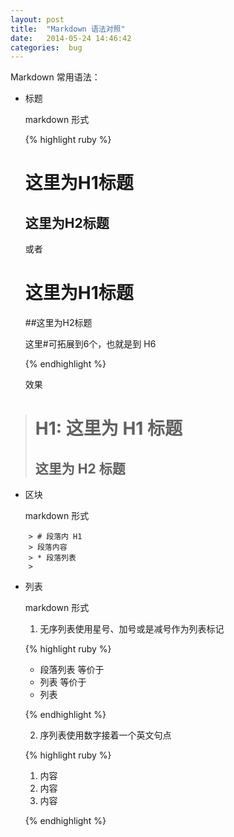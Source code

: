 ```yaml
---
layout: post
title:  "Markdown 语法对照"
date:   2014-05-24 14:46:42
categories:  bug
---
```


Markdown 常用语法：

*  标题

	markdown 形式

    {% highlight ruby %}
	
	这里为H1标题
	============
	这里为H2标题
	------------

    或者

    # 这里为H1标题
    
    ##这里为H2标题

    这里#可拓展到6个，也就是到 H6

    {% endhighlight %}

    效果 
> H1:
> 这里为 H1 标题
> ============
> 这里为 H2 标题
> ------------

*  区块
    
    markdown 形式

```
    > # 段落内 H1
    > 段落内容
    > * 段落列表
    >
```
*  列表
    
    markdown 形式

    1. 无序列表使用星号、加号或是减号作为列表标记

    {% highlight ruby %}

    * 段落列表
    等价于
    - 列表
    等价于 
    + 列表
    
    {% endhighlight %}

    2. 序列表使用数字接着一个英文句点

    {% highlight ruby %}

    1. 内容
    2. 内容
    3. 内容
    
    {% endhighlight %}
